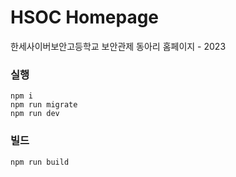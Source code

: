 # HSOC Homepage

한세사이버보안고등학교 보안관제 동아리 홈페이지 - 2023

### 실행 
    npm i
    npm run migrate
    npm run dev

### 빌드
    npm run build
